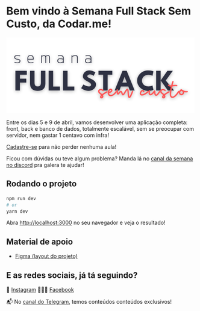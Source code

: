 # Bem vindo à Semana Full Stack Sem Custo, da Codar.me!

![Logo Semana Full Stack sem custo](./docs/semana-logo.png)

Entre os dias 5 e 9 de abril, vamos desenvolver uma aplicação completa: front, back e banco de dados, totalmente escalável, sem se preocupar com servidor, nem gastar 1 centavo com infra!

[Cadastre-se](http://codar.me/webinario) para não perder nenhuma aula!

Ficou com dúvidas ou teve algum problema? Manda lá no [canal da semana no discord](https://discord.gg/Pdr3kVHF) pra galera te ajudar!
## Rodando o projeto

```bash
npm run dev
# or
yarn dev
```

Abra [http://localhost:3000](http://localhost:3000) no seu navegador e veja o resultado!

## Material de apoio

- [Figma (layout do projeto)](https://www.figma.com/file/OlPhiP13rGlapw5OOuQDOV/Clocker?node-id=0%3A1)

## E as redes sociais, já tá seguindo?

📸 [Instagram](http://bit.ly/2Xr94S2)
👨🏻‍💻 [Facebook](http://bit.ly/2KqIrar​​)


📬  No [canal do Telegram](https://bit.ly/2AcRz0e​​), temos conteúdos conteúdos exclusivos!